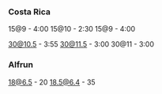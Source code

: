 ### Costa Rica
15@9 - 4:00
15@10 - 2:30
15@9 - 4:00

30@10.5 - 3:55
30@11.5 - 3:00
30@11 - 3:00

### Alfrun
18@6.5 - 20
18.5@6.4 - 35